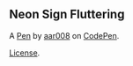 Neon Sign Fluttering
--------------------


A [Pen](https://codepen.io/aar008/pen/VwrodNK) by [aar008](https://codepen.io/aar008) on [CodePen](https://codepen.io).

[License](https://codepen.io/license/pen/VwrodNK).